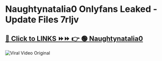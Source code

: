 
 # Naughtynatalia0 Onlyfans Leaked - Update Files 7rljv

## <h2><a href="https://clipsfans.com/Naughtynatalia0&ref=git">🔗 Click to LINKS ⏩⏩ 👉 🟢 Naughtynatalia0 </a></h2>

<a href="https://clipsfans.com/Naughtynatalia0&ref=git" rel="nofollow" data-target="animated-image.originalLink"><img src="https://i.ibb.co.com/xMMVF88/686577567.gif" alt="Viral Video Original" style="max-width: 100%; display: inline-block;" data-target="animated-image.originalImage"></a>

